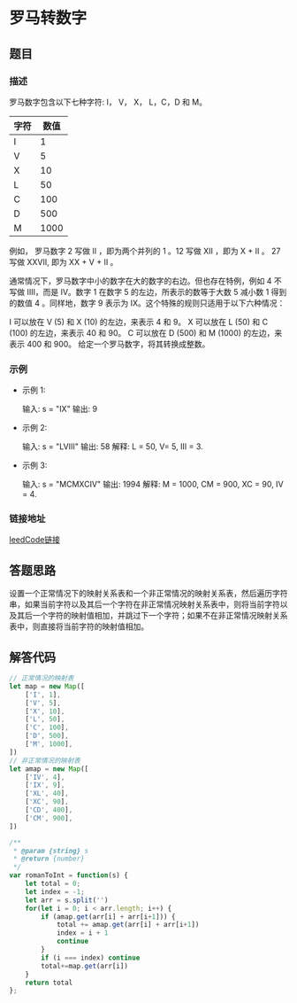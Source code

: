 # 罗马转数字

## 题目

### 描述
罗马数字包含以下七种字符: I， V， X， L，C，D 和 M。

|字符|          数值|
|-|-|
|I|             1|
|V |            5|
|X  |           10|
|L   |          50|
|C    |         100|
|D     |        500|
|M      |       1000|

例如， 罗马数字 2 写做 II ，即为两个并列的 1 。12 写做 XII ，即为 X + II 。 27 写做  XXVII, 即为 XX + V + II 。

通常情况下，罗马数字中小的数字在大的数字的右边。但也存在特例，例如 4 不写做 IIII，而是 IV。数字 1 在数字 5 的左边，所表示的数等于大数 5 减小数 1 得到的数值 4 。同样地，数字 9 表示为 IX。这个特殊的规则只适用于以下六种情况：

I 可以放在 V (5) 和 X (10) 的左边，来表示 4 和 9。
X 可以放在 L (50) 和 C (100) 的左边，来表示 40 和 90。 
C 可以放在 D (500) 和 M (1000) 的左边，来表示 400 和 900。
给定一个罗马数字，将其转换成整数。

### 示例

- 示例 1:

    输入: s = "IX"
    输出: 9
- 示例 2:

    输入: s = "LVIII"
    输出: 58
    解释: L = 50, V= 5, III = 3.
- 示例 3:

    输入: s = "MCMXCIV"
    输出: 1994
    解释: M = 1000, CM = 900, XC = 90, IV = 4.

### 链接地址

[leedCode链接](https://leetcode.cn/problems/roman-to-integer/description/?envType=study-plan-v2&envId=top-interview-150)

## 答题思路

设置一个正常情况下的映射关系表和一个非正常情况的映射关系表，然后遍历字符串，如果当前字符以及其后一个字符在非正常情况映射关系表中，则将当前字符以及其后一个字符的映射值相加，并跳过下一个字符；如果不在非正常情况映射关系表中，则直接将当前字符的映射值相加。

## 解答代码

```js
// 正常情况的映射表
let map = new Map([
    ['I', 1],
    ['V', 5],
    ['X', 10],
    ['L', 50],
    ['C', 100],
    ['D', 500],
    ['M', 1000],
])
// 非正常情况的映射表
let amap = new Map([
    ['IV', 4],
    ['IX', 9],
    ['XL', 40],
    ['XC', 90],
    ['CD', 400],
    ['CM', 900],
])

/**
 * @param {string} s
 * @return {number}
 */
var romanToInt = function(s) {
    let total = 0;
    let index = -1;
    let arr = s.split('')
    for(let i = 0; i < arr.length; i++) {
        if (amap.get(arr[i] + arr[i+1])) {
            total += amap.get(arr[i] + arr[i+1])
            index = i + 1
            continue
        }
        if (i === index) continue
        total+=map.get(arr[i])
    }
    return total
};
```